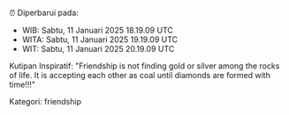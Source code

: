 ⏰ Diperbarui pada:
- WIB: Sabtu, 11 Januari 2025 18.19.09 UTC
- WITA: Sabtu, 11 Januari 2025 19.19.09 UTC
- WIT: Sabtu, 11 Januari 2025 20.19.09 UTC

Kutipan Inspiratif:
"Friendship is not finding gold or silver among the rocks of life. It is accepting each other as coal until diamonds are formed with time!!!"


Kategori: friendship

